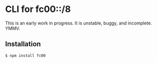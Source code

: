 # CLI for fc00::/8

This is an early work in progress. It is unstable, buggy, and incomplete. YMMV.

## Installation

```
$ npm install fc00
```
